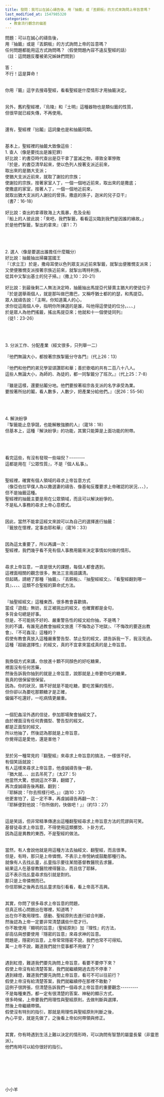 ```yaml
---
title: 發問：我可以在誠心禱告後，用『抽籤』或『丟銅板』的方式來詢問上帝旨意嗎？
last_modified_at: 1547985320
categories:
  - 教會流行觀念的偏差
---
```


問題：可以在誠心的禱告後，<br>用『抽籤』或是『丟銅板』的方式詢問上帝的旨意嗎？<br>任何問題都能用這方式詢問嗎？（假使問題內容不違反聖經的話）<br>（註：這問題反覆被弟兄姊妹們問到）<br><!--more--><br>答：<br>不行！這是算命！<br><br><br>你用『籤』這字去搜尋聖經，看看聖經是什麼情形才用抽籤決定。<br><br><br>另外，舊約聖經裡，『烏陵』和『土明』這種器物也是類似籤的性質，<br>但很早就已經失傳，不再使用。<br><br><br>還有，聖經裡『拈鬮』這詞彙也是和抽籤同類。<br><br><br>基本上，聖經裡的抽籤大致像這些：<br>1.	查人（像是要找出是誰犯罪）<br>好比說：約書亞時代查出是亞干拿了當滅之物，導致全軍慘敗<br>『於是，約書亞清早起來，使以色列人按著支派近前來，<br>取出來的是猶大支派；<br>使猶大支派近前來，就取了謝拉的宗族；<br>使謝拉的宗族，按著家室人丁，一個一個地近前來，取出來的是撒底；<br>使撒底的家室，按著人丁，一個一個地近前來，<br>就取出猶大支派的人謝拉的曾孫，撒底的孫子，迦米的兒子亞干』<br>（書7：16-18）<br><br>好比說：查出約拿導致海上大風暴，危及全船<br>『船上的人彼此說：「來吧，我們掣籤，看看這災臨到我們是因誰的緣故。」<br>於是他們掣籤，掣出約拿來』（拿1：7）<br><br><br><br><br>2.	選人（像是要選出誰擔任什麼職分）<br>好比說：抽籤抽出掃羅當國王<br>『（求立王）於是，撒母耳使以色列眾支派近前來掣籤，就掣出便雅憫支派來；<br>又使便雅憫支派按著宗族近前來，就掣出瑪特利族，<br>從其中又掣出基士的兒子掃。』（撒上10：20-21）<br><br>好比說：到最後剩二人無法決定時，抽籤抽出馬提亞代替賣主猶大的使徒位子<br>『於是選舉兩個人，就是那叫做巴撒巴，又稱呼猶士都的約瑟，和馬提亞。<br>眾人就禱告說：「主啊，你知道萬人的心，<br>求你從這兩個人中，指明你所揀選的是誰，叫他得這使徒的位分。、、、」<br>於是眾人為他們搖籤，搖出馬提亞來；他就和十一個使徒同列』<br>（徒1：23-26）<br><br><br><br><br>3.	分派工作、分配產業（經文很多，只列舉一二）<br><br>『他們無論大小，都按著宗族掣籤分守各門』（代上26：13）<br><br>『他們和他們的弟兄學習頌讚耶和華；善於歌唱的共有二百八十八人。<br>這些人無論大小，為師的、為徒的，都一同掣籤分了班次。』（代上25：7-8）<br><br>『雖是這樣，還要拈鬮分地。他們要按著祖宗各支派的名字承受為業。<br>要按著所拈的鬮，看人數多，人數少，把產業分給他們。』（民26：55-56）<br><br><br><br><br>4.	解決紛爭<br>『掣籤能止息爭競，也能解散強勝的人』（箴18：18）<br>但基本上，這種『解決紛爭』的功能，其實只能算是上面功能的附帶。<br><br><br><br><br>看完這些，有沒有發現一些端倪？--------<br>這都是用在『公眾性質』，不是『個人私事』。<br><br><br>聖經裡，確實有個人領域的尋求上帝旨意方式<br>（像亞伯拉罕僕人為以撒選妻的禱告、像基甸反覆要求上帝確認的狀況、、、），<br>但不是抽籤這種。<br>聖經裡的抽籤主要是用在公眾領域，而且可以解決紛爭的，<br>不是私人事務的尋求上帝心意模式。<br><br><br>因此，當然不能拿這經文來說可以為自己的選擇進行抽籤：<br>『籤放在懷裡，定事由耶和華』（箴16：33）<br><br><br>因為這太重要了，所以再講一次：<br>聖經裡，我們幾乎看不見有個人事務用籤來決定事情如何做的情形。<br><br><br>尋求上帝旨意，一直是很大的課題，每個人都會遇到。<br>這裡面相關的觀念很多，無法三言兩語講清。<br>但起碼，請絕了那種『抽籤』、『丟銅板』、『抽聖經經文』、『看聖經翻到哪一頁』、、、、這類不合聖經的算命式方法。<br><br><br>『抽聖經經文』這種東西，很多教會喜歡搞，<br>當成『遊戲』無妨，反正被挑出的經文，也確實都是金句，<br>多背金句總是好事。<br>但是，不可能挑不好的、嚴重警告性的經文給你抽，不是嗎？<br>別的不講，有誰見過教會抽經文放進『不悔改必下地獄』、『不悔改的要逐出教會』、『不可姦淫』這種的？<br>假使有教會真放入這種嚴重警告型、禁止型的經文，請告訴我一下，我沒見過。<br>這種『超級選擇性』的經文，真的不宜拿來當成真的是上帝旨意。<br><br><br>我換個方式來講，你放進十顆不同顏色的好吃糖果，<br>裡面沒有任何苦藥，<br>然後告訴我你抽到的就是上帝旨意，說那就是上帝要你吃的糖果，<br>我真的很保留很保留。<br>因為，你的狀況，搞不好就是不能吃糖，要吃苦藥的情形，<br>但你卻以為要吃那顆糖才是正確，<br>偏偏不吃還好，一吃病情更嚴重。<br><br><br>一個犯姦淫外遇的信徒，參加那場聚會抽經文了。<br>由於裡面沒有任何責備型、警告型的經文，<br>都是正面型的經文，<br>所以他抽了，然後認為那就是上帝旨意，<br>你覺得這是愛他，還是害他？<br><br><br>至於另一種常見的『翻聖經』來尋求上帝旨意的搞法，一樣很不好。<br>有個笑話就說：<br>有人這樣來尋求上帝旨意，他虔誠禱告後一翻，<br>『猶大就、、、出去吊死了』（太27：5）<br>他當然大驚，想說這次不算，翻錯了，<br>再次虔誠禱告後再翻，翻到：<br>『耶穌說：「你去照樣行吧。」』（路10：37）<br>他更害怕了，這一定不準，再虔誠禱告再翻一次：<br>『耶穌便對他說：「你所做的，快做吧！」』（約13：27）<br><br><br>這是笑話，但非常精準傳達出這種翻聖經尋求上帝旨意方法的荒謬與可笑。<br>基督徒尋求上帝旨意，不得使用這類擲筊、卜卦方式，<br>因為這是異教的東西，不是聖經的做法。<br><br><br>當然，有人會說他就是用這種方法去抽經文、翻聖經，而且很準。<br>但是，有時，那只是上帝憐憫，不表示上帝悅納或鼓勵那種行為。<br>就像有人去找乩童，乩童指示要往某間基督教醫院去求醫，<br>結果這人在基督教醫院裡得醫治，而且信了耶穌，<br>這不表示找乩童尋求指引就是對的。<br>那只是上帝憐憫而已。<br>你信耶穌之後再去找乩童求指引看看，看上帝高不高興。<br><br><br>其實，你問了很多尋求上帝旨意的問題，<br>但真正核心問題出在哪裡，知道嗎？<br>出在你不敢用理性、感動、聖經原則去進行綜合判斷，<br>然後認為上帝一定要非常清楚講些什麼才行。<br>你不敢使用『顯明的旨意』（聖經原則）加『理性』的方法，<br>卻高估與想要使用『隱密的旨意』來尋求神的旨意。<br>問題是，隱密的旨意，上帝常常隱密不說，我們也常不可得知。<br>萬一上帝不說，難道我們就什麼事都不用做了？<br><br><br>遇到紅燈，難道我們要先詢問上帝旨意，看要不要停下來？<br>假使上帝沒有給清楚答案，我們就繼續開過去而不停車？<br>遇到綠燈，難道我們要先詢問上帝旨意，看可不可以往前行？<br>假使上帝沒有給清楚答案，我們就繼續停在那裡不敢動？<br>這例子很誇張，但清楚告訴我們一個尋求上帝旨意的重要觀念---------<br>不是每種東西，都一定有很清楚的答案、神秘的顯示方式，<br>很多時候，上帝要我們用理性與聖經原則，去做判斷與選擇，<br>然後上帝繼續帶領。<br>假使沒有特別的指引，那就是用理性與聖經原則判斷之後，<br>內心平安，就是先做了，之後看上帝如何帶領與修正。<br> <br><br>其實，你有時遇到生活上難以決定的情形時，可以詢問有智慧的屬靈長輩（非靈恩派）。<br>他們有時可以給你很好的指引。<br><br><br><br><br><br><br><br>小小羊<br><br><br><br>
